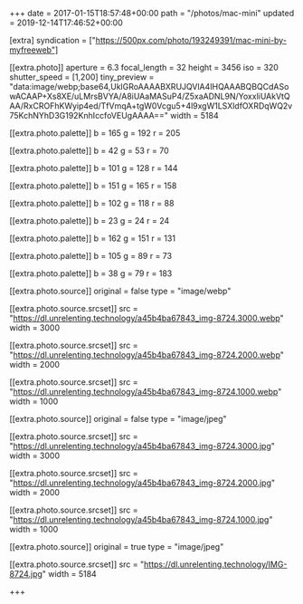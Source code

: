 +++
date = 2017-01-15T18:57:48+00:00
path = "/photos/mac-mini"
updated = 2019-12-14T17:46:52+00:00

[extra]
syndication = ["https://500px.com/photo/193249391/mac-mini-by-myfreeweb"]

[[extra.photo]]
aperture = 6.3
focal_length = 32
height = 3456
iso = 320
shutter_speed = [1,200]
tiny_preview = "data:image/webp;base64,UklGRoAAAABXRUJQVlA4IHQAAABQBQCdASowACAAP+Xs8XE/uLMrsBVYA/A8iUAaMASuP4/Z5xaADNL9N/YoxxliUAkVtQAA/RxCROFhKWyip4ed/TfVmqA+tgW0Vcgu5+4l9xgW1LSXldfOXRDqWQ2v75KchNYhD3G192KnhIccfoVEUgAAAA=="
width = 5184

[[extra.photo.palette]]
b = 165
g = 192
r = 205

[[extra.photo.palette]]
b = 42
g = 53
r = 70

[[extra.photo.palette]]
b = 101
g = 128
r = 144

[[extra.photo.palette]]
b = 151
g = 165
r = 158

[[extra.photo.palette]]
b = 102
g = 118
r = 88

[[extra.photo.palette]]
b = 23
g = 24
r = 24

[[extra.photo.palette]]
b = 162
g = 151
r = 131

[[extra.photo.palette]]
b = 105
g = 89
r = 73

[[extra.photo.palette]]
b = 38
g = 79
r = 183

[[extra.photo.source]]
original = false
type = "image/webp"

[[extra.photo.source.srcset]]
src = "https://dl.unrelenting.technology/a45b4ba67843_img-8724.3000.webp"
width = 3000

[[extra.photo.source.srcset]]
src = "https://dl.unrelenting.technology/a45b4ba67843_img-8724.2000.webp"
width = 2000

[[extra.photo.source.srcset]]
src = "https://dl.unrelenting.technology/a45b4ba67843_img-8724.1000.webp"
width = 1000

[[extra.photo.source]]
original = false
type = "image/jpeg"

[[extra.photo.source.srcset]]
src = "https://dl.unrelenting.technology/a45b4ba67843_img-8724.3000.jpg"
width = 3000

[[extra.photo.source.srcset]]
src = "https://dl.unrelenting.technology/a45b4ba67843_img-8724.2000.jpg"
width = 2000

[[extra.photo.source.srcset]]
src = "https://dl.unrelenting.technology/a45b4ba67843_img-8724.1000.jpg"
width = 1000

[[extra.photo.source]]
original = true
type = "image/jpeg"

[[extra.photo.source.srcset]]
src = "https://dl.unrelenting.technology/IMG-8724.jpg"
width = 5184

+++

